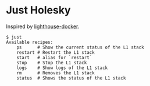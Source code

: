 # Just Holesky

Inspired by [lighthouse-docker](https://github.com/sigp/lighthouse-docker/tree/master).

```
$ just
Available recipes:
    ps      # Show the current status of the L1 stack
    restart # Restart the L1 stack
    start   # alias for `restart`
    stop    # Stop the L1 stack
    logs    # Show logs of the L1 stack
    rm      # Removes the L1 stack
    status  # Shows the status of the L1 stack
```

